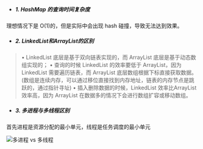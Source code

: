 * ##### 1. HashMap 的查询时间复杂度

理想情况下是 O(1)的，但是实际中会出现 hash 碰撞，导致无法达到效果。

* ##### 2. LinkedList和ArrayList的区别

> • LinkedList 底层是基于双向链表实现的，而 ArrayList 底层是基于动态数组实现的；
• 查询的时候 LinkedList 的效率要低于 ArrayList，因为 LinkedList 需要遍历链表，而 ArrayList 底层数组根据下标直接获取数据。(数组是连续内存，可以通过移位直接找到内存地址，链表的内存节点是跳跃的，通过指针寻址)
• 插入删除数据的时候，LinkedList 效率比ArrayList 效率高，因为 ArrayList 在数据多的情况下会进行数组扩容或移动数组。

* ##### 3. 多进程与多线程区别

首先进程是资源分配的最小单元，线程是任务调度的最小单元

![多进程 vs 多线程](https://upload-images.jianshu.io/upload_images/1038472-c0d0a4fdda193499.png?imageMogr2/auto-orient/strip%7CimageView2/2/w/1240)

